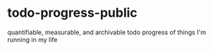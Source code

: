 # todo-progress-public
quantifiable, measurable, and archivable todo progress of things I'm running in my life
